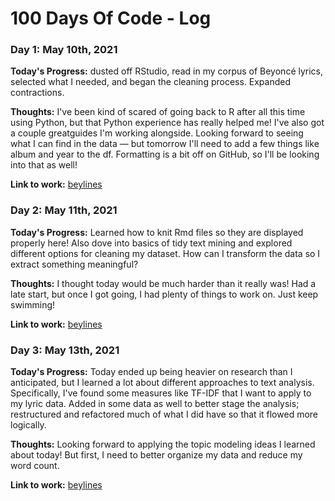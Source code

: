 # 100 Days Of Code - Log

### Day 1: May 10th, 2021

**Today's Progress:** dusted off RStudio, read in my corpus of Beyoncé lyrics, selected what I needed, and began the cleaning process. Expanded contractions.

**Thoughts:** I've been kind of scared of going back to R after all this time using Python, but that Python experience has really helped me! I've also got a couple greatguides I'm working alongside. Looking forward to seeing what I can find in the data — but tomorrow I'll need to add a few things like album and year to the df. Formatting is a bit off on GitHub, so I'll be looking into that as well!

**Link to work:** [beylines](https://github.com/monikered/beylines/blob/main/beylines.Rmd)

### Day 2: May 11th, 2021 

**Today's Progress:** Learned how to knit Rmd files so they are displayed properly here! Also dove into basics of tidy text mining and explored different options for cleaning my dataset. How can I transform the data so I extract something meaningful?

**Thoughts:** I thought today would be much harder than it really was! Had a late start, but once I got going, I had plenty of things to work on. Just keep swimming!

**Link to work:** [beylines](https://github.com/monikered/beylines/blob/main/beylines.md)

### Day 3: May 13th, 2021 

**Today's Progress:** Today ended up being heavier on research than I anticipated, but I learned a lot about different approaches to text analysis. Specifically, I've found some measures like TF-IDF that I want to apply to my lyric data. Added in some data as well to better stage the analysis; restructured and refactored much of what I did have so that it flowed more logically.

**Thoughts:** Looking forward to applying the topic modeling ideas I learned about today! But first, I need to better organize my data and reduce my word count.

**Link to work:** [beylines](https://github.com/monikered/beylines/blob/main/beylines.md)

